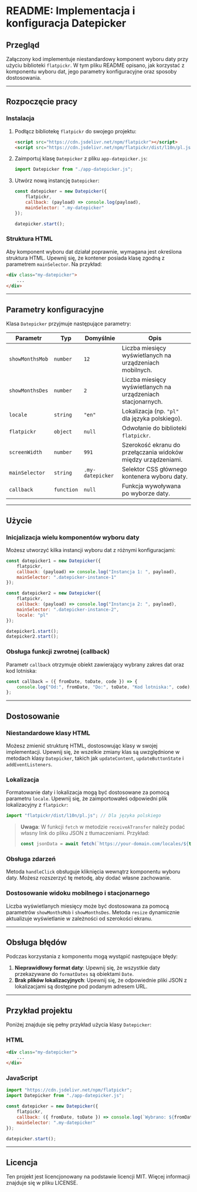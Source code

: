 # README: Implementacja i konfiguracja Datepicker

## Przegląd
Załączony kod implementuje niestandardowy komponent wyboru daty przy użyciu biblioteki `flatpickr`. W tym pliku README opisano, jak korzystać z komponentu wyboru dat, jego parametry konfiguracyjne oraz sposoby dostosowania.

---

## Rozpoczęcie pracy

### Instalacja
1. Podłącz bibliotekę `flatpickr` do swojego projektu:
   ```html
   <script src="https://cdn.jsdelivr.net/npm/flatpickr"></script>
   <script src="https://cdn.jsdelivr.net/npm/flatpickr/dist/l10n/pl.js"></script>
   ```

2. Zaimportuj klasę `Datepicker` z pliku `app-datepicker.js`:
   ```javascript
   import Datepicker from "./app-datepicker.js";
   ```

3. Utwórz nową instancję `Datepicker`:
   ```javascript
   const datepicker = new Datepicker({
       flatpickr, 
       callback: (payload) => console.log(payload),
       mainSelector: ".my-datepicker"
   });
   
   datepicker.start();
   ```

### Struktura HTML
Aby komponent wyboru dat działał poprawnie, wymagana jest określona struktura HTML. Upewnij się, że kontener posiada klasę zgodną z parametrem `mainSelector`. Na przykład:
```html
<div class="my-datepicker">
    ...
</div>
```

---

## Parametry konfiguracyjne
Klasa `Datepicker` przyjmuje następujące parametry:

| Parametr          | Typ       | Domyślnie    | Opis                                                                  |
|--------------------|-----------|--------------|----------------------------------------------------------------------|
| `showMonthsMob`    | `number`  | `12`         | Liczba miesięcy wyświetlanych na urządzeniach mobilnych.             |
| `showMonthsDes`    | `number`  | `2`          | Liczba miesięcy wyświetlanych na urządzeniach stacjonarnych.         |
| `locale`           | `string`  | `"en"`       | Lokalizacja (np. `"pl"` dla języka polskiego).                       |
| `flatpickr`        | `object`  | `null`       | Odwołanie do biblioteki `flatpickr`.                                 |
| `screenWidth`      | `number`  | `991`        | Szerokość ekranu do przełączania widoków między urządzeniami.        |
| `mainSelector`     | `string`  | `.my-datepicker` | Selektor CSS głównego kontenera wyboru daty.                          |
| `callback`         | `function`| `null`       | Funkcja wywoływana po wyborze daty.                                  |

---

## Użycie

### Inicjalizacja wielu komponentów wyboru daty
Możesz utworzyć kilka instancji wyboru dat z różnymi konfiguracjami:
```javascript
const datepicker1 = new Datepicker({
    flatpickr, 
    callback: (payload) => console.log("Instancja 1: ", payload),
    mainSelector: ".datepicker-instance-1"
});

const datepicker2 = new Datepicker({
    flatpickr, 
    callback: (payload) => console.log("Instancja 2: ", payload),
    mainSelector: ".datepicker-instance-2",
    locale: "pl"
});

datepicker1.start();
datepicker2.start();
```

### Obsługa funkcji zwrotnej (callback)
Parametr `callback` otrzymuje obiekt zawierający wybrany zakres dat oraz kod lotniska:
```javascript
const callback = ({ fromDate, toDate, code }) => {
    console.log("Od:", fromDate, "Do:", toDate, "Kod lotniska:", code);
};
```

---

## Dostosowanie

### Niestandardowe klasy HTML
Możesz zmienić strukturę HTML, dostosowując klasy w swojej implementacji. Upewnij się, że wszelkie zmiany klas są uwzględnione w metodach klasy `Datepicker`, takich jak `updateContent`, `updateButtonState` i `addEventListeners`.

### Lokalizacja
Formatowanie daty i lokalizacja mogą być dostosowane za pomocą parametru `locale`. Upewnij się, że zaimportowałeś odpowiedni plik lokalizacyjny z `flatpickr`:
```javascript
import "flatpickr/dist/l10n/pl.js"; // Dla języka polskiego
```

> **Uwaga**: W funkcji `fetch` w metodzie `receiveATransfer` należy podać własny link do pliku JSON z tłumaczeniami. Przykład:
> ```javascript
> const jsonData = await fetch(`https://your-domain.com/locales/${this.locale}.json`);
> ```

### Obsługa zdarzeń
Metoda `handleClick` obsługuje kliknięcia wewnątrz komponentu wyboru daty. Możesz rozszerzyć tę metodę, aby dodać własne zachowanie.

### Dostosowanie widoku mobilnego i stacjonarnego
Liczba wyświetlanych miesięcy może być dostosowana za pomocą parametrów `showMonthsMob` i `showMonthsDes`. Metoda `resize` dynamicznie aktualizuje wyświetlanie w zależności od szerokości ekranu.

---

## Obsługa błędów
Podczas korzystania z komponentu mogą wystąpić następujące błędy:
1. **Nieprawidłowy format daty**: Upewnij się, że wszystkie daty przekazywane do `formatDates` są obiektami `Date`.
2. **Brak plików lokalizacyjnych**: Upewnij się, że odpowiednie pliki JSON z lokalizacjami są dostępne pod podanym adresem URL.

---

## Przykład projektu
Poniżej znajduje się pełny przykład użycia klasy `Datepicker`:

### HTML
```html
<div class="my-datepicker">
    ...
</div>
```

### JavaScript
```javascript
import "https://cdn.jsdelivr.net/npm/flatpickr";
import Datepicker from "./app-datepicker.js";

const datepicker = new Datepicker({
    flatpickr,
    callback: ({ fromDate, toDate }) => console.log(`Wybrano: ${fromDate} - ${toDate}`),
    mainSelector: ".my-datepicker"
});

datepicker.start();
```

---

## Licencja
Ten projekt jest licencjonowany na podstawie licencji MIT. Więcej informacji znajduje się w pliku LICENSE.

